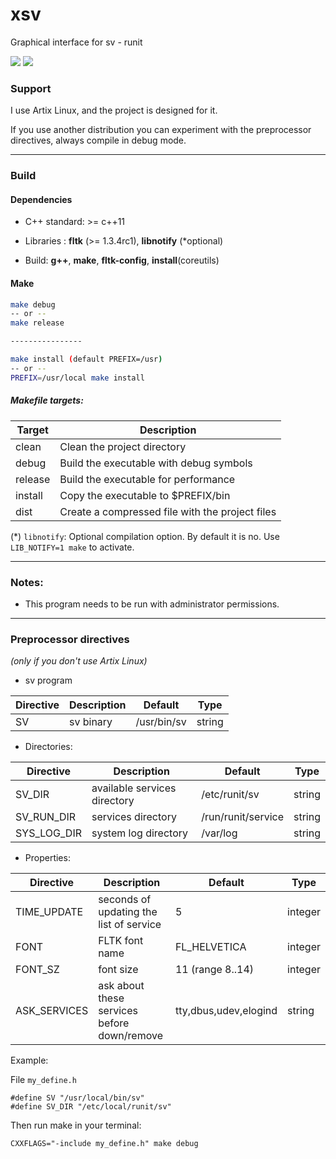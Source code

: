 # xsv

Graphical interface for sv - runit


<img src="https://github.com/daltomi/xsv/raw/master/screenshot_00.png"/>

<img src="https://github.com/daltomi/xsv/raw/master/screenshot_01.png"/>



### Support

I use Artix Linux, and the project is designed for it.

If you use another distribution you can experiment with the
preprocessor directives, always compile in debug mode.
___

### Build

#### Dependencies

* C++ standard: >= c++11

* Libraries : **fltk** (>= 1.3.4rc1), **libnotify** (*optional)

* Build:  **g++**, **make**, **fltk-config**, **install**(coreutils)

#### Make

```bash
make debug
-- or --
make release

----------------

make install (default PREFIX=/usr)
-- or --
PREFIX=/usr/local make install
```
##### Makefile targets:

| Target | Description |
|--------|--------------|
| clean  |  Clean the project directory |
| debug  | Build the executable with debug symbols |
| release | Build the executable for performance |
| install | Copy the executable to $PREFIX/bin |
| dist   | Create a compressed file with the project files |


(*) `libnotify`: Optional compilation option. By default it is no. Use `LIB_NOTIFY=1 make` to activate.

___

### Notes:

* This program needs to be run with administrator permissions.

___

### Preprocessor directives

*(only if you don't use Artix Linux)*

* sv program

| Directive | Description | Default | Type |
|-------------------------------|---------|---------|---------
| SV |  sv binary | /usr/bin/sv | string


* Directories:

| Directive | Description | Default | Type |
|-------------------------------|---------|---------|---------
| SV_DIR      |  available services directory | /etc/runit/sv | string
| SV_RUN_DIR      |  services directory | /run/runit/service | string
| SYS_LOG_DIR | system log directory | /var/log | string


* Properties:

| Directive | Description | Default | Type |
|-------------------------------|---------|---------|---------
| TIME_UPDATE | seconds of updating the list of service | 5 | integer
| FONT        | FLTK font name  | FL_HELVETICA | integer
| FONT_SZ     | font size | 11 (range 8..14)| integer
| ASK_SERVICES | ask about these services before down/remove | tty,dbus,udev,elogind | string


Example:

File `my_define.h`

```
#define SV "/usr/local/bin/sv"
#define SV_DIR "/etc/local/runit/sv"
```

Then run make in your terminal:

```
CXXFLAGS="-include my_define.h" make debug
```
